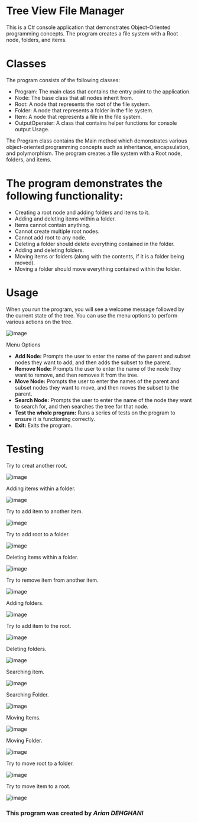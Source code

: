 # Tree View File Manager

This is a C# console application that demonstrates Object-Oriented programming concepts. The program creates a file system with a Root node, folders, and items.

# Classes
The program consists of the following classes:

  * Program: The main class that contains the entry point to the application.
  * Node: The base class that all nodes inherit from.
  * Root: A node that represents the root of the file system.
  * Folder: A node that represents a folder in the file system.
  * Item: A node that represents a file in the file system.
  * OutputOperater: A class that contains helper functions for console output Usage.
  
  
The Program class contains the Main method which demonstrates various object-oriented programming concepts such as inheritance, encapsulation, and polymorphism. The program creates a file system with a Root node, folders, and items.

# The program demonstrates the following functionality:

  * Creating a root node and adding folders and items to it.
  * Adding and deleting items within a folder.
  * Items cannot contain anything.
  * Cannot create multiple root nodes.
  * Cannot add root to any node.
  * Deleting a folder should delete everything contained in the folder.
  * Adding and deleting folders.
  * Moving items or folders (along with the contents, if it is a folder being moved).
  * Moving a folder should move everything contained within the folder.
  
# Usage
  
When you run the program, you will see a welcome message followed by the current state of the tree. You can use the menu options to perform various actions on the tree.

![image](https://user-images.githubusercontent.com/93319255/225887840-3824bbfc-20bd-418d-871f-0d3dddeec99c.png)

Menu Options
+ **Add Node:** Prompts the user to enter the name of the parent and subset nodes they want to add, and then adds the subset to the parent.
+ **Remove Node:** Prompts the user to enter the name of the node they want to remove, and then removes it from the tree.
+ **Move Node:** Prompts the user to enter the names of the parent and subset nodes they want to move, and then moves the subset to the parent.
+ **Search Node:** Prompts the user to enter the name of the node they want to search for, and then searches the tree for that node.
+ **Test the whole program:** Runs a series of tests on the program to ensure it is functioning correctly.
+ **Exit:** Exits the program.


# Testing 

Try to creat another root. 

![image](https://user-images.githubusercontent.com/93319255/225770023-8e1c0ada-9a5b-42e6-8660-2c7a2e2e8db1.png)

Adding items within a folder.

![image](https://user-images.githubusercontent.com/93319255/225770345-07494175-0a8c-4981-9d04-812c00c656d4.png)

Try to add item to another item.

![image](https://user-images.githubusercontent.com/93319255/225770417-7e78c3ee-08af-4e6c-8ac0-6f33c9bb5be0.png)

Try to add root to a folder.

![image](https://user-images.githubusercontent.com/93319255/225770475-52c4c7d5-5a9a-465a-bd32-9f4d3e417ea8.png)

Deleting items within a folder.

![image](https://user-images.githubusercontent.com/93319255/225770698-a2f5c580-fdb5-4497-8984-9553c912653b.png)

Try to remove item from another item.

![image](https://user-images.githubusercontent.com/93319255/225770734-f3ca697b-54d8-421e-9b45-bd8d69cd1e68.png)

Adding folders.

![image](https://user-images.githubusercontent.com/93319255/225770762-92b3926e-b4a7-4855-97e5-a4a0fc80c084.png)

Try to add item to the root.

![image](https://user-images.githubusercontent.com/93319255/225770795-376b85c6-790c-42c0-bc0f-8ee36dcabf32.png)

Deleting folders.

![image](https://user-images.githubusercontent.com/93319255/225770849-29011726-83c2-4d69-b3b4-512863a25cee.png)

Searching item.

![image](https://user-images.githubusercontent.com/93319255/225770886-e4bc5aa8-6cd9-42bd-bd54-fd2aebc800c1.png)

Searching Folder.

![image](https://user-images.githubusercontent.com/93319255/225770968-8717667b-e5ba-481f-be85-506a8bfd54a1.png)

Moving Items.

![image](https://user-images.githubusercontent.com/93319255/225771010-52db3a7e-cac4-4787-bdfe-341f04777265.png)

Moving Folder.

![image](https://user-images.githubusercontent.com/93319255/225771050-51852eeb-acaa-4e07-93c7-0b1d38be2a58.png)

Try to move root to a folder.

![image](https://user-images.githubusercontent.com/93319255/225771098-baddbe7b-8c74-4ac3-8a8f-c2eb97e21b47.png)

Try to move item to a root.

![image](https://user-images.githubusercontent.com/93319255/225771119-a365333f-594e-4a45-b78b-c046b4964838.png)

### This program was created by *Arian DEHGHANI*
